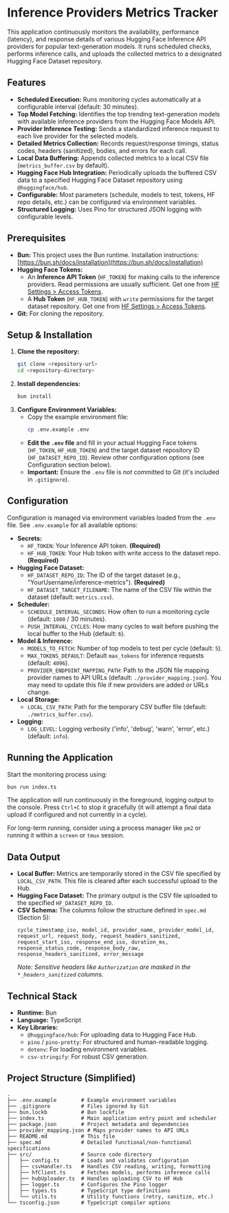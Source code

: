 # Inference Providers Metrics Tracker

This application continuously monitors the availability, performance (latency), and response details of various Hugging Face Inference API providers for popular text-generation models. It runs scheduled checks, performs inference calls, and uploads the collected metrics to a designated Hugging Face Dataset repository.

## Features

*   **Scheduled Execution:** Runs monitoring cycles automatically at a configurable interval (default: 30 minutes).
*   **Top Model Fetching:** Identifies the top trending text-generation models with available inference providers from the Hugging Face Models API.
*   **Provider Inference Testing:** Sends a standardized inference request to each live provider for the selected models.
*   **Detailed Metrics Collection:** Records request/response timings, status codes, headers (sanitized), bodies, and errors for each call.
*   **Local Data Buffering:** Appends collected metrics to a local CSV file (`metrics_buffer.csv` by default).
*   **Hugging Face Hub Integration:** Periodically uploads the buffered CSV data to a specified Hugging Face Dataset repository using `@huggingface/hub`.
*   **Configurable:** Most parameters (schedule, models to test, tokens, HF repo details, etc.) can be configured via environment variables.
*   **Structured Logging:** Uses Pino for structured JSON logging with configurable levels.

## Prerequisites

*   **Bun:** This project uses the Bun runtime. Installation instructions: [https://bun.sh/docs/installation](https://bun.sh/docs/installation)
*   **Hugging Face Tokens:**
    *   An **Inference API Token** (`HF_TOKEN`) for making calls to the inference providers. Read permissions are usually sufficient. Get one from [HF Settings > Access Tokens](https://huggingface.co/settings/tokens).
    *   A **Hub Token** (`HF_HUB_TOKEN`) with `write` permissions for the target dataset repository. Get one from [HF Settings > Access Tokens](https://huggingface.co/settings/tokens).
*   **Git:** For cloning the repository.

## Setup & Installation

1.  **Clone the repository:**
    ```bash
    git clone <repository-url>
    cd <repository-directory>
    ```
2.  **Install dependencies:**
    ```bash
    bun install
    ```
3.  **Configure Environment Variables:**
    *   Copy the example environment file:
        ```bash
        cp .env.example .env
        ```
    *   **Edit the `.env` file** and fill in your actual Hugging Face tokens (`HF_TOKEN`, `HF_HUB_TOKEN`) and the target dataset repository ID (`HF_DATASET_REPO_ID`). Review other configuration options (see Configuration section below).
    *   **Important:** Ensure the `.env` file is *not* committed to Git (it's included in `.gitignore`).

## Configuration

Configuration is managed via environment variables loaded from the `.env` file. See `.env.example` for all available options:

*   **Secrets:**
    *   `HF_TOKEN`: Your Inference API token. **(Required)**
    *   `HF_HUB_TOKEN`: Your Hub token with write access to the dataset repo. **(Required)**
*   **Hugging Face Dataset:**
    *   `HF_DATASET_REPO_ID`: The ID of the target dataset (e.g., "YourUsername/inference-metrics"). **(Required)**
    *   `HF_DATASET_TARGET_FILENAME`: The name of the CSV file within the dataset (default: `metrics.csv`).
*   **Scheduler:**
    *   `SCHEDULE_INTERVAL_SECONDS`: How often to run a monitoring cycle (default: `1800` / 30 minutes).
    *   `PUSH_INTERVAL_CYCLES`: How many cycles to wait before pushing the local buffer to the Hub (default: `6`).
*   **Model & Inference:**
    *   `MODELS_TO_FETCH`: Number of top models to test per cycle (default: `5`).
    *   `MAX_TOKENS_DEFAULT`: Default `max_tokens` for inference requests (default: `4096`).
    *   `PROVIDER_ENDPOINT_MAPPING_PATH`: Path to the JSON file mapping provider names to API URLs (default: `./provider_mapping.json`). You may need to update this file if new providers are added or URLs change.
*   **Local Storage:**
    *   `LOCAL_CSV_PATH`: Path for the temporary CSV buffer file (default: `./metrics_buffer.csv`).
*   **Logging:**
    *   `LOG_LEVEL`: Logging verbosity ('info', 'debug', 'warn', 'error', etc.) (default: `info`).

## Running the Application

Start the monitoring process using:

```bash
bun run index.ts
```

The application will run continuously in the foreground, logging output to the console. Press `Ctrl+C` to stop it gracefully (it will attempt a final data upload if configured and not currently in a cycle).

For long-term running, consider using a process manager like `pm2` or running it within a `screen` or `tmux` session.

## Data Output

*   **Local Buffer:** Metrics are temporarily stored in the CSV file specified by `LOCAL_CSV_PATH`. This file is cleared after each successful upload to the Hub.
*   **Hugging Face Dataset:** The primary output is the CSV file uploaded to the specified `HF_DATASET_REPO_ID`.
*   **CSV Schema:** The columns follow the structure defined in `spec.md` (Section 5):
    ```
    cycle_timestamp_iso, model_id, provider_name, provider_model_id, request_url, request_body, request_headers_sanitized, request_start_iso, response_end_iso, duration_ms, response_status_code, response_body_raw, response_headers_sanitized, error_message
    ```
    *Note: Sensitive headers like `Authorization` are masked in the `*_headers_sanitized` columns.*

## Technical Stack

*   **Runtime:** Bun
*   **Language:** TypeScript
*   **Key Libraries:**
    *   `@huggingface/hub`: For uploading data to Hugging Face Hub.
    *   `pino` / `pino-pretty`: For structured and human-readable logging.
    *   `dotenv`: For loading environment variables.
    *   `csv-stringify`: For robust CSV generation.

## Project Structure (Simplified)

```
.
├── .env.example        # Example environment variables
├── .gitignore          # Files ignored by Git
├── bun.lockb           # Bun lockfile
├── index.ts            # Main application entry point and scheduler
├── package.json        # Project metadata and dependencies
├── provider_mapping.json # Maps provider names to API URLs
├── README.md           # This file
├── spec.md             # Detailed functional/non-functional specifications
├── src/                # Source code directory
│   ├── config.ts       # Loads and validates configuration
│   ├── csvHandler.ts   # Handles CSV reading, writing, formatting
│   ├── hfClient.ts     # Fetches models, performs inference calls
│   ├── hubUploader.ts  # Handles uploading CSV to HF Hub
│   ├── logger.ts       # Configures the Pino logger
│   ├── types.ts        # TypeScript type definitions
│   └── utils.ts        # Utility functions (retry, sanitize, etc.)
└── tsconfig.json       # TypeScript compiler options
```
